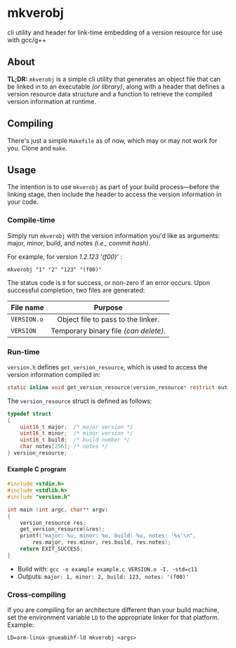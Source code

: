 # mkverobj
cli utility and header for link-time embedding of a version resource for use with gcc/g++

## About

**TL;DR:** `mkverobj` is a simple cli utility that generates an object file that can be linked in to an executable *(or library)*, along with a header that defines a version resource data structure and a function to retrieve the compiled version information at runtime.


## Compiling

There's just a simple `Makefile` as of now, which may or may not work for you. Clone and `make`.

## Usage

The intention is to use `mkverobj` as part of your build process&mdash;before the linking stage, then include the header to access the version information in your code.

### Compile-time

Simply run `mkverobj` with the version information you'd like as arguments: major, minor, build, and notes *(i.e., commit hash)*.

For example, for version *1.2.123 '(f00)'* :

`mkverobj "1" "2" "123" "(f00)"`

The status code is `0` for success, or non-zero if an error occurs. Upon successful completion, two files are generated:

| File name | Purpose |
| --------- | :-----: |
| `VERSION.o` | Object file to pass to the linker.
| `VERSION` | Temporary binary file *(can delete)*.

### Run-time

`version.h` defines `get_version_resource`, which is used to access the version information compiled in:

```c
static inline void get_version_resource(version_resource* restrict out)
```

The `version_resource` struct is defined as follows:

```c
typedef struct
{
    uint16_t major;  /* major version */
    uint16_t minor;  /* minor version */
    uint16_t build;  /* build number */
    char notes[256]; /* notes */
} version_resource;
```

#### Example C program

```c
#include <stdio.h>
#include <stdlib.h>
#include "version.h"

int main (int argc, char** argv)
{
    version_resource res;
    get_version_resource(&res);
    printf("major: %u, minor: %u, build: %u, notes: '%s'\n",
        res.major, res.minor, res.build, res.notes);
    return EXIT_SUCCESS;
}
```
- Build with: `gcc -o example example.c VERSION.o -I. -std=c11`
- Outputs: `major: 1, minor: 2, build: 123, notes: '(f00)'`

### Cross-compiling

If you are compiling for an architecture different than your build machine, set the environment variable `LD` to the appropriate linker for that platform. Example:

`LD=arm-linux-gnueabihf-ld mkverobj <args>`
